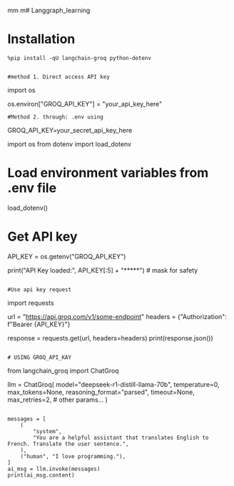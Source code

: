 mm m# Langgraph_learning

# Installation
```
%pip install -qU langchain-groq python-dotenv


#method 1. Direct access API key 
```
import os

os.environ["GROQ_API_KEY"] = "your_api_key_here"

```
#Method 2. through: .env using 
```


GROQ_API_KEY=your_secret_api_key_here

import os
from dotenv import load_dotenv

# Load environment variables from .env file
load_dotenv()

# Get API key
API_KEY = os.getenv("GROQ_API_KEY")

print("API Key loaded:", API_KEY[:5] + "*****")  # mask for safety

```

#Use api key request 
```
import requests

url = "https://api.groq.com/v1/some-endpoint"
headers = {"Authorization": f"Bearer {API_KEY}"}

response = requests.get(url, headers=headers)
print(response.json())

```

# USING GROQ_API_KAY

```



from langchain_groq import ChatGroq

llm = ChatGroq(
    model="deepseek-r1-distill-llama-70b",
    temperature=0,
    max_tokens=None,
    reasoning_format="parsed",
    timeout=None,
    max_retries=2,
    # other params...
)
```

messages = [
    (
        "system",
        "You are a helpful assistant that translates English to French. Translate the user sentence.",
    ),
    ("human", "I love programming."),
]
ai_msg = llm.invoke(messages)
print(ai_msg.content)
```
